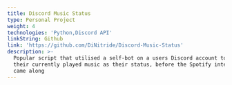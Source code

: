 ```yaml
---
title: Discord Music Status
type: Personal Project
weight: 4
technologies: 'Python,Discord API'
linkString: Github
link: 'https://github.com/DiNitride/Discord-Music-Status'
description: >-
  Popular script that utilised a self-bot on a users Discord account to display
  their currently played music as their status, before the Spotify integration
  came along
---
```


